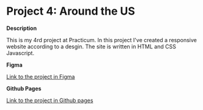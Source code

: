 # Project 4: Around the US

**Description**

This is my 4rd project at Practicum.
In this project I've created a responsive website according to a desgin.
The site is written in HTML and CSS Javascript.

**Figma**

[Link to the project in Figma](https://www.figma.com/file/SurN1jaeEQIhuZEDMhmWWf/Sprint-4-Around-The-U.S.-desktop-mobile?node-id=0%3A1)

**Github Pages**

[Link to the project in Github pages](https://avishaypesk.github.io/web_project_4/)
